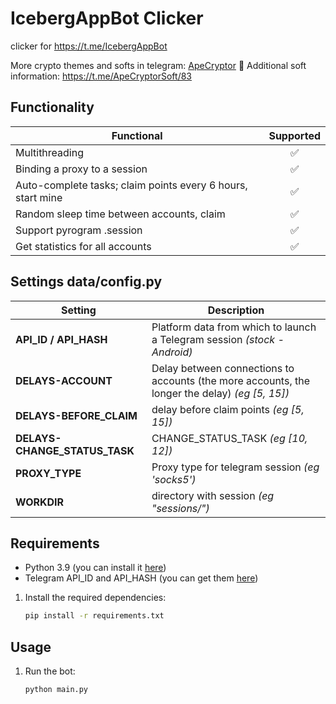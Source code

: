 # IcebergAppBot Clicker
clicker for https://t.me/IcebergAppBot

More crypto themes and softs in telegram: [ApeCryptor](https://t.me/+_xCNXumUNWJkYjAy "ApeCryptor") 🦧
Additional soft information: https://t.me/ApeCryptorSoft/83

## Functionality
| Functional                                                     | Supported |
|----------------------------------------------------------------|:---------:|
| Multithreading                                                 |     ✅     |
| Binding a proxy to a session                                   |     ✅     |
| Auto-complete tasks; claim points every 6 hours, start mine    |     ✅     |
| Random sleep time between accounts, claim                      |     ✅     |
| Support pyrogram .session                                      |     ✅     |
| Get statistics for all accounts                                |     ✅     |

## Settings data/config.py
| Setting                      | Description                                                                                    |
|------------------------------|------------------------------------------------------------------------------------------------|
| **API_ID / API_HASH**        | Platform data from which to launch a Telegram session _(stock - Android)_                      |
| **DELAYS-ACCOUNT**           | Delay between connections to accounts (the more accounts, the longer the delay) _(eg [5, 15])_ |
| **DELAYS-BEFORE_CLAIM**      | delay before claim points _(eg [5, 15])_                                                       |
| **DELAYS-CHANGE_STATUS_TASK**| CHANGE_STATUS_TASK _(eg [10, 12])_                                                             |
| **PROXY_TYPE**               | Proxy type for telegram session _(eg 'socks5')_                                                |
| **WORKDIR**                  | directory with session _(eg "sessions/")_                                                      |

## Requirements
- Python 3.9 (you can install it [here](https://www.python.org/downloads/release/python-390/)) 
- Telegram API_ID and API_HASH (you can get them [here](https://my.telegram.org/auth))

1. Install the required dependencies:
   ```bash
   pip install -r requirements.txt
   ```
   
## Usage
1. Run the bot:
   ```bash
   python main.py
   ```

